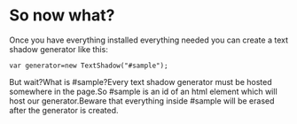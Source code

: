 # So now what?
Once you have everything installed everything needed you can create a text shadow generator like this:


```var generator=new TextShadow("#sample");```
    
But wait?What is #sample?Every text shadow generator must be hosted somewhere in the page.So #sample is an id of an html element which will host our generator.Beware that everything inside #sample will be erased after the generator is created.
